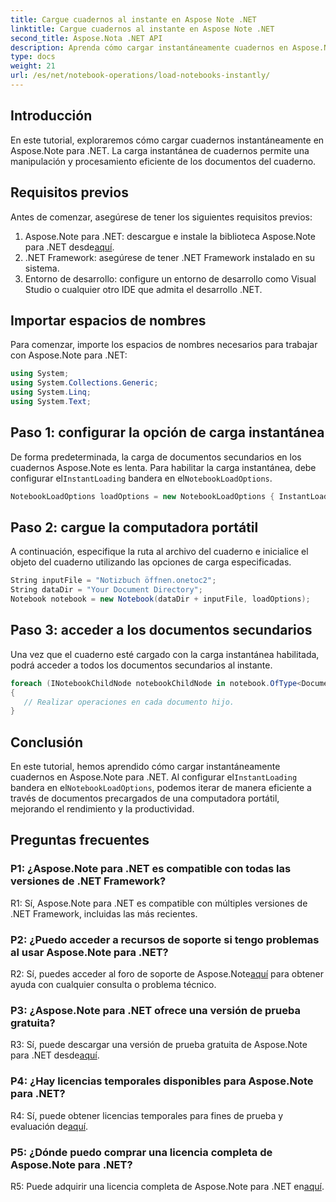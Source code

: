 ```yaml
---
title: Cargue cuadernos al instante en Aspose Note .NET
linktitle: Cargue cuadernos al instante en Aspose Note .NET
second_title: Aspose.Nota .NET API
description: Aprenda cómo cargar instantáneamente cuadernos en Aspose.Note para .NET para mejorar la eficiencia y la productividad del procesamiento de documentos.
type: docs
weight: 21
url: /es/net/notebook-operations/load-notebooks-instantly/
---
```

## Introducción

En este tutorial, exploraremos cómo cargar cuadernos instantáneamente en Aspose.Note para .NET. La carga instantánea de cuadernos permite una manipulación y procesamiento eficiente de los documentos del cuaderno.

## Requisitos previos

Antes de comenzar, asegúrese de tener los siguientes requisitos previos:

1.  Aspose.Note para .NET: descargue e instale la biblioteca Aspose.Note para .NET desde[aquí](https://releases.aspose.com/note/net/).
2. .NET Framework: asegúrese de tener .NET Framework instalado en su sistema.
3. Entorno de desarrollo: configure un entorno de desarrollo como Visual Studio o cualquier otro IDE que admita el desarrollo .NET.

## Importar espacios de nombres

Para comenzar, importe los espacios de nombres necesarios para trabajar con Aspose.Note para .NET:

```csharp
using System;
using System.Collections.Generic;
using System.Linq;
using System.Text;
```

## Paso 1: configurar la opción de carga instantánea

 De forma predeterminada, la carga de documentos secundarios en los cuadernos Aspose.Note es lenta. Para habilitar la carga instantánea, debe configurar el`InstantLoading` bandera en el`NotebookLoadOptions`.

```csharp
NotebookLoadOptions loadOptions = new NotebookLoadOptions { InstantLoading = true };
```

## Paso 2: cargue la computadora portátil

A continuación, especifique la ruta al archivo del cuaderno e inicialice el objeto del cuaderno utilizando las opciones de carga especificadas.

```csharp
String inputFile = "Notizbuch öffnen.onetoc2";
String dataDir = "Your Document Directory";
Notebook notebook = new Notebook(dataDir + inputFile, loadOptions);
```

## Paso 3: acceder a los documentos secundarios

Una vez que el cuaderno esté cargado con la carga instantánea habilitada, podrá acceder a todos los documentos secundarios al instante.

```csharp
foreach (INotebookChildNode notebookChildNode in notebook.OfType<Document>()) 
{
   // Realizar operaciones en cada documento hijo.
}
```

## Conclusión

En este tutorial, hemos aprendido cómo cargar instantáneamente cuadernos en Aspose.Note para .NET. Al configurar el`InstantLoading` bandera en el`NotebookLoadOptions`, podemos iterar de manera eficiente a través de documentos precargados de una computadora portátil, mejorando el rendimiento y la productividad.

## Preguntas frecuentes

### P1: ¿Aspose.Note para .NET es compatible con todas las versiones de .NET Framework?

R1: Sí, Aspose.Note para .NET es compatible con múltiples versiones de .NET Framework, incluidas las más recientes.

### P2: ¿Puedo acceder a recursos de soporte si tengo problemas al usar Aspose.Note para .NET?

 R2: Sí, puedes acceder al foro de soporte de Aspose.Note[aquí](https://forum.aspose.com/c/note/28) para obtener ayuda con cualquier consulta o problema técnico.

### P3: ¿Aspose.Note para .NET ofrece una versión de prueba gratuita?

 R3: Sí, puede descargar una versión de prueba gratuita de Aspose.Note para .NET desde[aquí](https://releases.aspose.com/).

### P4: ¿Hay licencias temporales disponibles para Aspose.Note para .NET?

 R4: Sí, puede obtener licencias temporales para fines de prueba y evaluación de[aquí](https://purchase.aspose.com/temporary-license/).

### P5: ¿Dónde puedo comprar una licencia completa de Aspose.Note para .NET?

 R5: Puede adquirir una licencia completa de Aspose.Note para .NET en[aquí](https://purchase.aspose.com/buy).